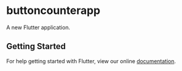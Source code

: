 # buttoncounterapp

A new Flutter application.

## Getting Started

For help getting started with Flutter, view our online
[documentation](https://flutter.io/).
